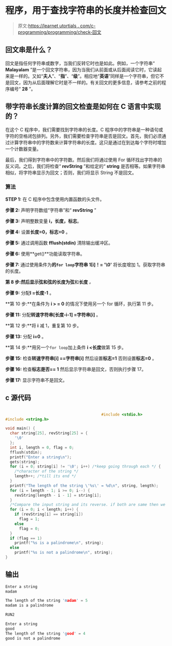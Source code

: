 # 程序，用于查找字符串的长度并检查回文

> 原文:[https://learnet utortials . com/c-programming/programming/check-回文](https://learnetutorials.com/c-programming/programs/check-palindrome)

## 回文串是什么？

回文是指任何字符串或数字，当我们反转它时也是如此。例如，一个字符串“ **Malayalam** ”是一个回文字符串，因为当我们从前面或从后面阅读它时，它读起来是一样的。又如“**夫人**”、“**指**”、“**级**”。相应地“**英语**”同样是一个字符串，但它不是回文，因为从后面理解它时是不一样的。有关回文的更多信息，请参考之前的程序编号“ **28** ”。

## 带字符串长度计算的回文检查是如何在 C 语言中实现的？

在这个 C 程序中，我们需要找到字符串的长度。C 程序中的字符串是一种语句或字符的空格闭包排列。另外，我们需要检查字符串是否是回文。首先，我们必须通过计算字符串中的字符数来计算字符串的长度。这只是通过在到达每个字符时增加一个计数器变量。

最后，我们得到字符串中的字符数。然后我们将通过使用 For 循环找出字符串的反义词。之后，我们将检查“ **revString** ”和给定的“ **string** 是否相等。如果字符串相似，将字符串显示为回文；否则，我们将显示 String 不是回文。

### 算法

**STEP 1:** 在 C 程序中包含使用内置函数的头文件。

**步骤 2:** 声明字符数组“字符串”和“ **revString** ”

**步骤 3:** 声明整数变量 **i，长度，标志**。

**步骤 4:** 设置**长度=0，标志=0** 。

**步骤 5:** 通过调用函数 **fflush(stdin)** 清除输出缓冲区。

**步骤 6:** 使用**get()**功能读取字符串。

**步骤 7:** 通过使用条件为**的`for loop`字符串 1[i]！= '\0'** 将长度增加 1。获取字符串的长度。

**第 8 步:**然后显示弦和弦的长度为**弦**和**长度** *。*

**步骤 9:** 分配**I =长度-1** 。

**第 10 步:**在条件为 **i > = 0** 的情况下使用另一个 for 循环，执行第 11 步。

**步骤 11:** 分配**转速字符串[长度-i-1] =字符串[i]** 。

**第 12 步:**将 **i** 减 1，重复第 10 步。

**步骤 13:** 分配 **i=0** 。

**第 14 步:**用另一个`for loop`加上条件 **i <长度**做第 15 步。

**步骤 15:** 检查**转速字符串[i] ==字符串[i]** 然后设置**标志=1** 否则设置**标志=0** 。

**步骤 16:** 检查**标志是否== 1** 然后显示字符串是回文，否则执行步骤 17。

**步骤 17:** 显示字符串不是回文。

## c 源代码

```c

                                          #include <stdio.h>
#include <string.h>

void main() {
  char string[25], revString[25] = {
    '\0'
  };
  int i, length = 0, flag = 0;
  fflush(stdin);
  printf("Enter a string\n");
  gets(string);
  for (i = 0; string[i] != '\0'; i++) /*keep going through each */ {
    /*character of the string */
    length++; /*till its end */
  }
  printf("The length of the string \'%s\' = %d\n", string, length);
  for (i = length - 1; i >= 0; i--) {
    revString[length - i - 1] = string[i];
  }
  /*Compare the input string and its reverse. if both are same then we can tell it is palindrome, else not an palindrome */
  for (i = 0; i < length; i++) {
    if (revString[i] == string[i])
      flag = 1;
    else
      flag = 0;
  }
  if (flag == 1)
    printf("%s is a palindrome\n", string);
  else
    printf("%s is not a palindrome\n", string);
}

```

## 输出

```c
Enter a string
madam

The length of the string 'madam' = 5
madam is a palindrome

RUN2

Enter a string
good
The length of the string 'good' = 4
good is not a palindrome
```